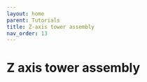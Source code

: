 ```yaml
--- 
layout: home
parent: Tutorials
title: Z-axis tower assembly
nav_order: 13
--- 
```

# Z axis tower assembly
